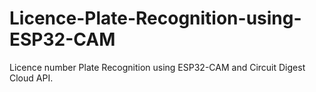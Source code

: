 # Licence-Plate-Recognition-using-ESP32-CAM
Licence number Plate Recognition using ESP32-CAM and Circuit Digest Cloud API.
